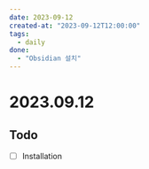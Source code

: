 ```yaml
---
date: 2023-09-12
created-at: "2023-09-12T12:00:00"
tags:
  - daily
done:
  - "Obsidian 설치"
---
```

# 2023.09.12
## Todo
- [ ] Installation